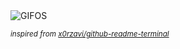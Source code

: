 <div align="justify">
<picture>
    <source media="(prefers-color-scheme: dark)" srcset="https://i.ibb.co/x2w7hWc/output-gif.gif">
    <source media="(prefers-color-scheme: light)" srcset="https://i.ibb.co/x2w7hWc/output-gif.gif">
    <img alt="GIFOS" src="https://i.ibb.co/x2w7hWc/output-gif.gif">
</picture>

<sub><i>inspired from [x0rzavi/github-readme-terminal](https://github.com/x0rzavi/github-readme-terminal)</i></sub>

</div>

<!-- Image deletion URL: https://ibb.co/WH72nZd/57717eadb10a6cdf3d73bfc037c2b69f -->